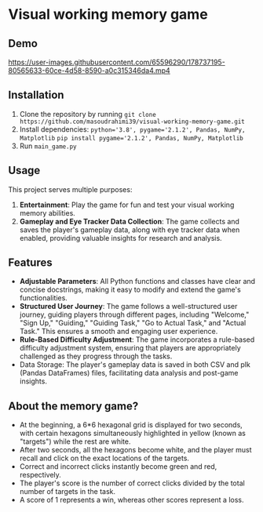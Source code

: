 # Visual working memory game

## Demo

https://user-images.githubusercontent.com/65596290/178737195-80565633-60ce-4d58-8590-a0c315346da4.mp4

## Installation
1. Clone the repository by running ```git clone https://github.com/masoudrahimi39/visual-working-memory-game.git```
2. Install dependencies: `python='3.8', pygame='2.1.2', Pandas, NumPy, Matplotlib`
   ```pip install pygame='2.1.2', Pandas, NumPy, Matplotlib```
4. Run `main_game.py`

## Usage
This project serves multiple purposes:
1. **Entertainment**: Play the game for fun and test your visual working memory abilities.
3. **Gameplay and Eye Tracker Data Collection**: The game collects and saves the player's gameplay data, along with eye tracker data when enabled, providing valuable insights for research and analysis.

## Features
- **Adjustable Parameters**: All Python functions and classes have clear and concise docstrings, making it easy to modify and extend the game's functionalities.
- **Structured User Journey**: The game follows a well-structured user journey, guiding players through different pages, including "Welcome," "Sign Up," "Guiding," "Guiding Task," "Go to Actual Task," and "Actual Task." This ensures a smooth and engaging user experience.
- **Rule-Based Difficulty Adjustment**: The game incorporates a rule-based difficulty adjustment system, ensuring that players are appropriately challenged as they progress through the tasks.
- Data Storage: The player's gameplay data is saved in both CSV and plk (Pandas DataFrames) files, facilitating data analysis and post-game insights.

## About the memory game?
- At the beginning, a 6*6 hexagonal grid is displayed for two seconds, with certain hexagons simultaneously highlighted in yellow (known as "targets") while the rest are white. 
- After two seconds, all the hexagons become white, and the player must recall and click on the exact locations of the targets. 
- Correct and incorrect clicks instantly become green and red, respectively. 
- The player's score is the number of correct clicks divided by the total number of targets in the task.
- A score of 1 represents a win, whereas other scores represent a loss.
